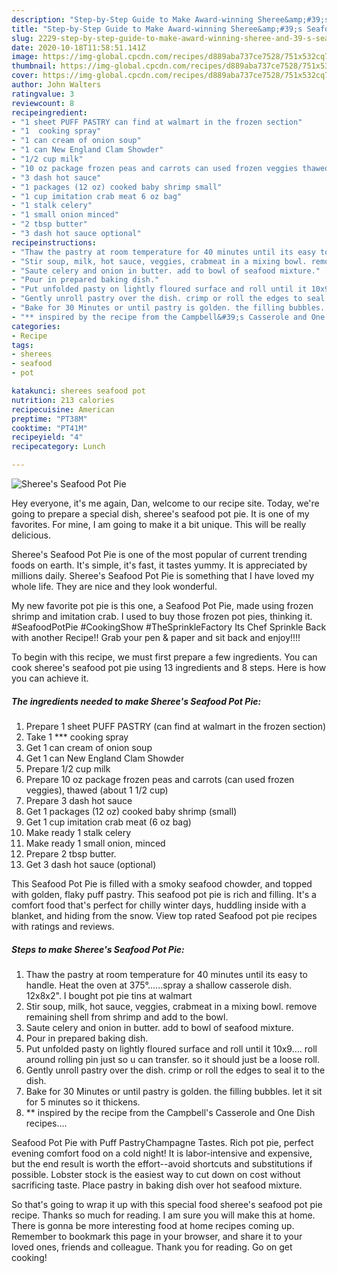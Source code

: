 ```yaml
---
description: "Step-by-Step Guide to Make Award-winning Sheree&amp;#39;s Seafood Pot Pie"
title: "Step-by-Step Guide to Make Award-winning Sheree&amp;#39;s Seafood Pot Pie"
slug: 2229-step-by-step-guide-to-make-award-winning-sheree-and-39-s-seafood-pot-pie
date: 2020-10-18T11:58:51.141Z
image: https://img-global.cpcdn.com/recipes/d889aba737ce7528/751x532cq70/sherees-seafood-pot-pie-recipe-main-photo.jpg
thumbnail: https://img-global.cpcdn.com/recipes/d889aba737ce7528/751x532cq70/sherees-seafood-pot-pie-recipe-main-photo.jpg
cover: https://img-global.cpcdn.com/recipes/d889aba737ce7528/751x532cq70/sherees-seafood-pot-pie-recipe-main-photo.jpg
author: John Walters
ratingvalue: 3
reviewcount: 8
recipeingredient:
- "1 sheet PUFF PASTRY can find at walmart in the frozen section"
- "1  cooking spray"
- "1 can cream of onion soup"
- "1 can New England Clam Showder"
- "1/2 cup milk"
- "10 oz package frozen peas and carrots can used frozen veggies thawed about 1 12 cup"
- "3 dash hot sauce"
- "1 packages (12 oz) cooked baby shrimp small"
- "1 cup imitation crab meat 6 oz bag"
- "1 stalk celery"
- "1 small onion minced"
- "2 tbsp butter"
- "3 dash hot sauce optional"
recipeinstructions:
- "Thaw the pastry at room temperature for 40 minutes until its easy to handle. Heat the oven at 375°......spray a shallow casserole dish. 12x8x2&#34;. I bought pot pie tins at walmart"
- "Stir soup, milk, hot sauce, veggies, crabmeat in a mixing bowl. remove remaining shell from shrimp and add to the bowl."
- "Saute celery and onion in butter. add to bowl of seafood mixture."
- "Pour in prepared baking dish."
- "Put unfolded pasty on lightly floured surface and roll until it 10x9.... roll around rolling pin just so u can transfer. so it should just be a loose roll."
- "Gently unroll pastry over the dish. crimp or roll the edges to seal it to the dish."
- "Bake for 30 Minutes or until pastry is golden. the filling bubbles. let it sit for 5 minutes so it thickens."
- "** inspired by the recipe from the Campbell&#39;s Casserole and One Dish recipes...."
categories:
- Recipe
tags:
- sherees
- seafood
- pot

katakunci: sherees seafood pot 
nutrition: 213 calories
recipecuisine: American
preptime: "PT38M"
cooktime: "PT41M"
recipeyield: "4"
recipecategory: Lunch

---
```



![Sheree&#39;s Seafood Pot Pie](https://img-global.cpcdn.com/recipes/d889aba737ce7528/751x532cq70/sherees-seafood-pot-pie-recipe-main-photo.jpg)

Hey everyone, it's me again, Dan, welcome to our recipe site. Today, we're going to prepare a special dish, sheree&#39;s seafood pot pie. It is one of my favorites. For mine, I am going to make it a bit unique. This will be really delicious.

Sheree&#39;s Seafood Pot Pie is one of the most popular of current trending foods on earth. It's simple, it's fast, it tastes yummy. It is appreciated by millions daily. Sheree&#39;s Seafood Pot Pie is something that I have loved my whole life. They are nice and they look wonderful.

My new favorite pot pie is this one, a Seafood Pot Pie, made using frozen shrimp and imitation crab. I used to buy those frozen pot pies, thinking it. #SeafoodPotPie #CookingShow #TheSprinkleFactory Its Chef Sprinkle Back with another Recipe!! Grab your pen &amp; paper and sit back and enjoy!!!!


To begin with this recipe, we must first prepare a few ingredients. You can cook sheree&#39;s seafood pot pie using 13 ingredients and 8 steps. Here is how you can achieve it.

<!--inarticleads1-->

##### The ingredients needed to make Sheree&#39;s Seafood Pot Pie:

1. Prepare 1 sheet PUFF PASTRY (can find at walmart in the frozen section)
1. Take 1 *** cooking spray
1. Get 1 can cream of onion soup
1. Get 1 can New England Clam Showder
1. Prepare 1/2 cup milk
1. Prepare 10 oz package frozen peas and carrots (can used frozen veggies), thawed (about 1 1/2 cup)
1. Prepare 3 dash hot sauce
1. Get 1 packages (12 oz) cooked baby shrimp (small)
1. Get 1 cup imitation crab meat (6 oz bag)
1. Make ready 1 stalk celery
1. Make ready 1 small onion, minced
1. Prepare 2 tbsp butter.
1. Get 3 dash hot sauce (optional)


This Seafood Pot Pie is filled with a smoky seafood chowder, and topped with golden, flaky puff pastry. This seafood pot pie is rich and filling. It&#39;s a comfort food that&#39;s perfect for chilly winter days, huddling inside with a blanket, and hiding from the snow. View top rated Seafood pot pie recipes with ratings and reviews. 

<!--inarticleads2-->

##### Steps to make Sheree&#39;s Seafood Pot Pie:

1. Thaw the pastry at room temperature for 40 minutes until its easy to handle. Heat the oven at 375°......spray a shallow casserole dish. 12x8x2&#34;. I bought pot pie tins at walmart
1. Stir soup, milk, hot sauce, veggies, crabmeat in a mixing bowl. remove remaining shell from shrimp and add to the bowl.
1. Saute celery and onion in butter. add to bowl of seafood mixture.
1. Pour in prepared baking dish.
1. Put unfolded pasty on lightly floured surface and roll until it 10x9.... roll around rolling pin just so u can transfer. so it should just be a loose roll.
1. Gently unroll pastry over the dish. crimp or roll the edges to seal it to the dish.
1. Bake for 30 Minutes or until pastry is golden. the filling bubbles. let it sit for 5 minutes so it thickens.
1. ** inspired by the recipe from the Campbell&#39;s Casserole and One Dish recipes....


Seafood Pot Pie with Puff PastryChampagne Tastes. Rich pot pie, perfect evening comfort food on a cold night! It is labor-intensive and expensive, but the end result is worth the effort--avoid shortcuts and substitutions if possible. Lobster stock is the easiest way to cut down on cost without sacrificing taste. Place pastry in baking dish over hot seafood mixture. 

So that's going to wrap it up with this special food sheree&#39;s seafood pot pie recipe. Thanks so much for reading. I am sure you will make this at home. There is gonna be more interesting food at home recipes coming up. Remember to bookmark this page in your browser, and share it to your loved ones, friends and colleague. Thank you for reading. Go on get cooking!
